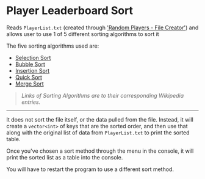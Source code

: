 # Player Leaderboard Sort
Reads `PlayerList.txt` (created through ['Random Players - File Creator'](https://github.com/Dead245/Random-Players---File-Creator)) and allows user to use 1 of 5 different sorting algorithms to sort it

The five sorting algorithms used are:
- [Selection Sort](https://en.wikipedia.org/wiki/Selection_sort)
- [Bubble Sort](https://en.wikipedia.org/wiki/Bubble_sort)
- [Insertion Sort](https://en.wikipedia.org/wiki/Insertion_sort)
- [Quick Sort](https://en.wikipedia.org/wiki/Quicksort)
- [Merge Sort](https://en.wikipedia.org/wiki/Merge_sort)
> *Links of Sorting Algorithms are to their corresponding Wikipedia entries.*
---

It does not sort the file itself, or the data pulled from the file. Instead, it will create a `vector<int>` of keys that are the sorted order, and then use that along with the original list of data from `PlayerList.txt` to print the sorted table.

Once you've chosen a sort method through the menu in the console, it will print the sorted list as a table into the console.

You will have to restart the program to use a different sort method.
